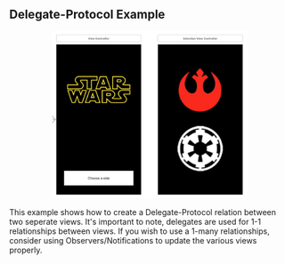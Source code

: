 ## Delegate-Protocol Example

<div align="center">
	<img src="image.png" style="height: 300px">
</div>

This example shows how to create a Delegate-Protocol relation between two seperate views. It's important to note, delegates are used for 1-1 relationships between views. If you wish to use a 1-many relationships, consider using Observers/Notifications to update the various views properly.
